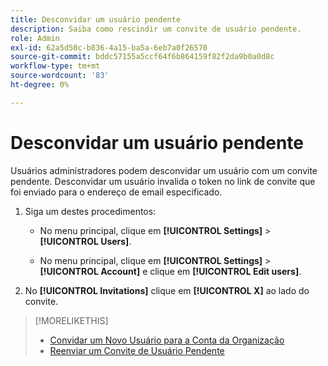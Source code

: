 ```yaml
---
title: Desconvidar um usuário pendente
description: Saiba como rescindir um convite de usuário pendente.
role: Admin
exl-id: 62a5d50c-b836-4a15-ba5a-6eb7a0f26570
source-git-commit: bddc57155a5ccf64f6b864159f82f2da9b0a0d8c
workflow-type: tm+mt
source-wordcount: '83'
ht-degree: 0%

---
```


# Desconvidar um usuário pendente

Usuários administradores podem desconvidar um usuário com um convite pendente. Desconvidar um usuário invalida o token no link de convite que foi enviado para o endereço de email especificado.

1. Siga um destes procedimentos:

   * No menu principal, clique em **[!UICONTROL Settings]** > **[!UICONTROL Users]**.

   * No menu principal, clique em **[!UICONTROL Settings]** > **[!UICONTROL Account]** e clique em **[!UICONTROL Edit users]**.

1. No **[!UICONTROL Invitations]** clique em **[!UICONTROL X]** ao lado do convite.

>[!MORELIKETHIS]
>
>* [Convidar um Novo Usuário para a Conta da Organização](user-invite.md)
>* [Reenviar um Convite de Usuário Pendente](user-resend-invite.md)

<!-- >* [Edit User Permissions or Delete a User](user-edit.md) -->
